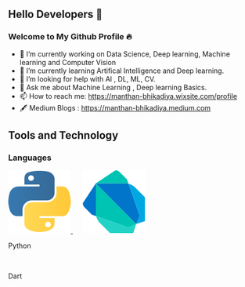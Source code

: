 ## Hello Developers 🧠
### Welcome to My Github Profile 🔥

- 🔭 I’m currently working on Data Science, Deep learning, Machine learning and Computer Vision
- 🌱 I’m currently learning Artifical Intelligence and Deep learning.
- 🤔 I’m looking for help with AI , DL, ML, CV.
- 💬 Ask me about Machine Learning , Deep learning Basics.
- 📫 How to reach me: https://manthan-bhikadiya.wixsite.com/profile
- 🖋 Medium Blogs : https://manthan-bhikadiya.medium.com

## Tools and Technology
### Languages
<p align="left">
  <a href="https://www.python.org/">
    <img src="Images/python-icon.svg" alt="" style="vertical-align:top margin:6px 4px">
  </a>
  &nbsp&nbsp&nbsp&nbsp
  <a href="https://dart.dev">
    <img src="Images/dart.svg" alt="" style="vertical-align:top margin:6px 4px">
  </a>
</p>
<p align="left">
  <p> Python </p>
  &nbsp&nbsp&nbsp&nbsp
  <p> Dart </p>
  </p>

